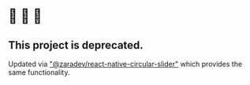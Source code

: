 # 🚧 🚧 🚧

## This project is deprecated.

Updated via ["@zaradev/react-native-circular-slider"](https://github.com/zaragit/react-native-circular-slider) which provides the same functionality.
